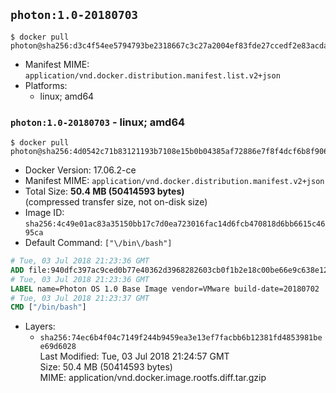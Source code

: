 ## `photon:1.0-20180703`

```console
$ docker pull photon@sha256:d3c4f54ee5794793be2318667c3c27a2004ef83fde27ccedf2e83acda65a8611
```

-	Manifest MIME: `application/vnd.docker.distribution.manifest.list.v2+json`
-	Platforms:
	-	linux; amd64

### `photon:1.0-20180703` - linux; amd64

```console
$ docker pull photon@sha256:4d0542c71b83121193b7108e15b0b04385af72886e7f8f4dcf6b8f9063049580
```

-	Docker Version: 17.06.2-ce
-	Manifest MIME: `application/vnd.docker.distribution.manifest.v2+json`
-	Total Size: **50.4 MB (50414593 bytes)**  
	(compressed transfer size, not on-disk size)
-	Image ID: `sha256:4c49e01ac83a35150bb17c7d0ea723016fac14d6fcb470818d6bb6615c4695ca`
-	Default Command: `["\/bin\/bash"]`

```dockerfile
# Tue, 03 Jul 2018 21:23:36 GMT
ADD file:940dfc397ac9ced0b77e40362d3968282603cb0f1b2e18c00be66e9c638e1219 in / 
# Tue, 03 Jul 2018 21:23:36 GMT
LABEL name=Photon OS 1.0 Base Image vendor=VMware build-date=20180702
# Tue, 03 Jul 2018 21:23:37 GMT
CMD ["/bin/bash"]
```

-	Layers:
	-	`sha256:74ec6b4f04c7149f244b9459ea3e13ef7facbb6b12381fd4853981bee69d6028`  
		Last Modified: Tue, 03 Jul 2018 21:24:57 GMT  
		Size: 50.4 MB (50414593 bytes)  
		MIME: application/vnd.docker.image.rootfs.diff.tar.gzip
